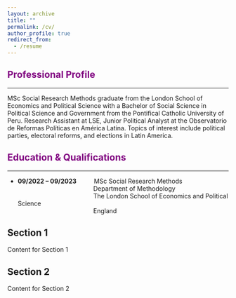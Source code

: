 ```yaml
---
layout: archive
title: ""
permalink: /cv/
author_profile: true
redirect_from:
  - /resume
---
```


## <span style="color:#800080">Professional Profile</span>
<hr style="border-color:#800080; margin-top: 5px; margin-bottom: 10px">

MSc Social Research Methods graduate from the London School of Economics and Political Science with a Bachelor of Social Science in Political Science and Government from the Pontifical Catholic University of Peru. Research Assistant at LSE, Junior Political Analyst at the Observatorio de Reformas Políticas en América Latina. Topics of interest include political parties, electoral reforms, and elections in Latin America.

## <span style="color:#800080">Education & Qualifications</span>
<hr style="border-color:#800080; margin-top: 5px; margin-bottom: 10px">

- **09/2022 – 09/2023** &nbsp;&emsp;&emsp;  MSc Social Research Methods  
  &emsp;&emsp;&emsp;&emsp;&emsp;&emsp;&emsp;&emsp;&emsp;&emsp;&emsp;&emsp; Department of Methodology  
  &emsp;&emsp;&emsp;&emsp;&emsp;&emsp;&emsp;&emsp;&emsp;&emsp;&emsp;&emsp; The London School of Economics and Political Science  
  &emsp;&emsp;&emsp;&emsp;&emsp;&emsp;&emsp;&emsp;&emsp;&emsp;&emsp;&emsp; England


## Section 1
Content for Section 1

## Section 2
Content for Section 2
<!-- Add more sections and content as needed -->
